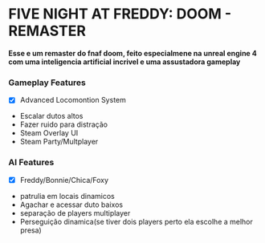 # **FIVE NIGHT AT FREDDY: DOOM - REMASTER**

**Esse e um remaster do fnaf doom, feito especialmene na unreal engine 4 com uma inteligencia artificial incrivel e uma assustadora gameplay**

### Gameplay Features
- [x] Advanced Locomontion System
 * Escalar dutos altos
 * Fazer ruido para distração
 * Steam Overlay UI
 * Steam Party/Multplayer

### AI Features
- [x] Freddy/Bonnie/Chica/Foxy
 * patrulia em locais dinamicos
 * Agachar e acessar duto baixos
 * separação de players multiplayer
 * Perseguição dinamica(se tiver dois players perto ela escolhe a melhor presa)
 
